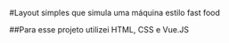 #Layout simples que simula uma máquina estilo fast food

##Para esse projeto utilizei HTML, CSS e Vue.JS
